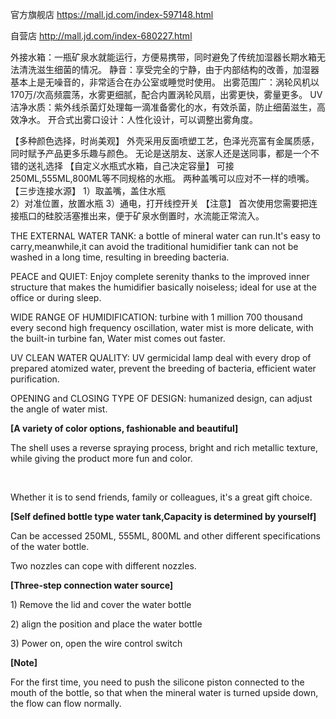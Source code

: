 官方旗舰店
https://mall.jd.com/index-597148.html

自营店
http://mall.jd.com/index-680227.html

外接水箱：一瓶矿泉水就能运行，方便易携带，同时避免了传统加湿器长期水箱无法清洗滋生细菌的情况。
静音：享受完全的宁静，由于内部结构的改善，加湿器基本上是无噪音的，非常适合在办公室或睡觉时使用。
出雾范围广：涡轮风机以170万/次高频震荡，水雾更细腻，配合内置涡轮风扇，出雾更快，雾量更多。
UV洁净水质：紫外线杀菌灯处理每一滴准备雾化的水，有效杀菌，防止细菌滋生，高效净水。
开合式出雾口设计：人性化设计，可以调整出雾角度。

【多种颜色选择，时尚美观】
外壳采用反面喷塑工艺，色泽光亮富有金属质感，同时赋予产品更多乐趣与颜色。
无论是送朋友、送家人还是送同事，都是一个不错的送礼选择
【自定义水瓶式水箱，自己决定容量】
可接250ML,555ML,800ML等不同规格的水瓶。
两种盖嘴可以应对不一样的喷嘴。
【三步连接水源】
1）取盖嘴，盖住水瓶	
2）对准位置，放置水瓶
3）通电，打开线控开关
【注意】
首次使用您需要把连接瓶口的硅胶活塞推出来，便于矿泉水倒置时，水流能正常流入。


<p>THE EXTERNAL WATER TANK: a bottle of mineral water can run.It's easy to carry,meanwhile,it can avoid the traditional humidifier tank can not be washed in a long time, resulting in breeding bacteria.</p>

<p>PEACE and QUIET: Enjoy complete serenity thanks to the improved inner structure that makes the humidifier basically noiseless; ideal for use at the office or during sleep.</p>

<p>WIDE RANGE OF HUMIDIFICATION: turbine with 1 million 700 thousand every second high frequency oscillation, water mist is more delicate, with the built-in turbine fan, Water mist comes out faster.</p>

<p>UV CLEAN WATER QUALITY: UV germicidal lamp deal with every drop of prepared atomized water, prevent the breeding of bacteria, efficient water purification.</p>

<p>OPENING and CLOSING TYPE OF DESIGN: humanized design, can adjust the angle of water mist.</p>


<b>[A variety of color options, fashionable and beautiful]</b>
<p>The shell uses a reverse spraying process, bright and rich metallic texture, while giving the product more fun and color.</p>
<br />
<p>Whether it is to send friends, family or colleagues, it's a great gift choice.</p>
<b>[Self defined bottle type water tank,Capacity is determined by yourself]</b>
<p>Can be accessed 250ML, 555ML, 800ML and other different specifications of the water bottle.</p>
<p>Two nozzles can cope with different nozzles.</p>
<b>[Three-step connection water source]</b>
<p>1) Remove the lid and cover the water bottle</p>
<p>2) align the position and place the water bottle</p>
<p>3) Power on, open the wire control switch</p>
<b>[Note]</b>
<p>For the first time, you need to push the silicone piston connected to the mouth of the bottle, so that when the mineral water is turned upside down, the flow can flow normally.</p>

